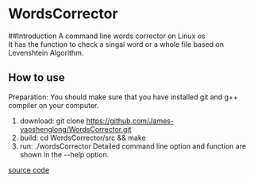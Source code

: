 # WordsCorrector
##Introduction
A command line words corrector on Linux os<br>
It has the function to check a singal word or a whole file based on Levenshtein Algorithm.
 
## How to use
Preparation: You should make sure that you have installed git and g++ compiler on your computer.
1. download:   git clone https://github.com/James-yaoshenglong/WordsCorrector.git
2. build:   cd WordsCorrector/src && make
3. run:   ./wordsCorrector
Detailed command line option and function are shown in the --help option.

[source code](./src)